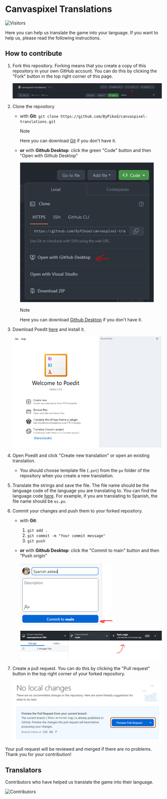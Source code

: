 # Canvaspixel Translations

![Visitors](https://visitor-badge.glitch.me/badge?page_id=canvaspixel-translations&left_color=green&right_color=red)

Here you can help us translate the game into your language. If you want to help us, please read the following instructions.

## How to contribute

1. Fork this repository. Forking means that you create a copy of this repository in your own GitHub account. You can do this by clicking the "Fork" button in the top right corner of this page.

    ![Forking a repository](promotions/img1.png)

2. Clone the repository
    - with **Git**: `git clone https://github.com/ByPikod/canvaspixel-translations.git`
        > [!NOTE]
        > Here you can download [Git](https://git-scm.com/downloads) if you don't have it.

    - **or** with **Github Desktop**: click the green "Code" button and then "Open with Github Desktop"

        ![Cloning a repository](promotions/img2.png)

        > [!NOTE]
        > Here you can download [Github Desktop](https://desktop.github.com/) if you don't have it.

3. Download Poedit [here](https://poedit.net/) and install it.

    ![Poedit](promotions/img3.png)

4. Open Poedit and click "Create new translation" or open an existing translation.

    - You should choose template file (`.pot`) from the `po` folder of the repository when you create a new translation.

5. Translate the strings and save the file. The file name should be the language code of the language you are translating to. You can find the language code [here](https://www.loc.gov/standards/iso639-2/php/code_list.php). For example, if you are translating to Spanish, the file name should be `es.po`.

6. Commit your changes and push them to your forked repository.
    - with **Git**:
        1. `git add .`
        2. `git commit -m "Your commit message"`
        3. `git push`

    - **or** with **Github Desktop**: click the "Commit to main" button and then "Push origin"

        ![Committing](promotions/img4.png)

        ![Pushing](promotions/img5.png)

7. Create a pull request. You can do this by clicking the "Pull request" button in the top right corner of your forked repository.

    ![Pull request](promotions/img6.png)

Your pull request will be reviewed and merged if there are no problems. Thank you for your contribution!

## Translators

Contributors who have helped us translate the game into their language.

![Contributors](https://contrib.rocks/image?repo=ByPikod/canvaspixel-translations)